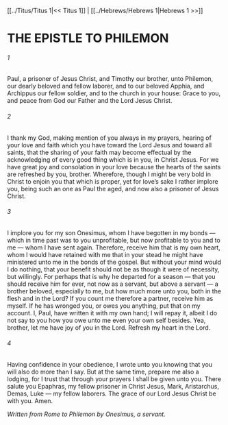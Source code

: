 [[../Titus/Titus 1|<< Titus 1]]  |  [[../Hebrews/Hebrews 1|Hebrews 1 >>]]

# THE EPISTLE TO PHILEMON
###### 1

Paul, a prisoner of Jesus Christ, and Timothy our brother, unto Philemon, our dearly beloved and fellow laborer, and to our beloved Apphia, and Archippus our fellow soldier, and to the church in your house: Grace to you, and peace from God our Father and the Lord Jesus Christ.

###### 2
I thank my God, making mention of you always in my prayers, hearing of your love and faith which you have toward the Lord Jesus and toward all saints, that the sharing of your faith may become effectual by the acknowledging of every good thing which is in you, in Christ Jesus. For we have great joy and consolation in your love because the hearts of the saints are refreshed by you, brother. Wherefore, though I might be very bold in Christ to enjoin you that which is proper, yet for love’s sake I rather implore you, being such an one as Paul the aged, and now also a prisoner of Jesus Christ.

###### 3
I implore you for my son Onesimus, whom I have begotten in my bonds — which in time past was to you unprofitable, but now profitable to you and to me — whom I have sent again. Therefore, receive him that is my own heart, whom I would have retained with me that in your stead he might have ministered unto me in the bonds of the gospel. But without your mind would I do nothing, that your benefit should not be as though it were of necessity, but willingly. For perhaps that is why he departed for a season — that you should receive him for ever, not now as a servant, but above a servant — a brother beloved, especially to me, but how much more unto you, both in the flesh and in the Lord? If you count me therefore a partner, receive him as myself. If he has wronged you, or owes you anything, put that on my account. I, Paul, have written it with my own hand; I will repay it, albeit I do not say to you how you owe unto me even your own self besides. Yea, brother, let me have joy of you in the Lord. Refresh my heart in the Lord.

###### 4
Having confidence in your obedience, I wrote unto you knowing that you will also do more than I say. But at the same time, prepare me also a lodging, for I trust that through your prayers I shall be given unto you. There salute you Epaphras, my fellow prisoner in Christ Jesus, Mark, Aristarchus, Demas, Luke — my fellow laborers. The grace of our Lord Jesus Christ be with you. Amen.


*Written from Rome to Philemon by Onesimus, a servant.*